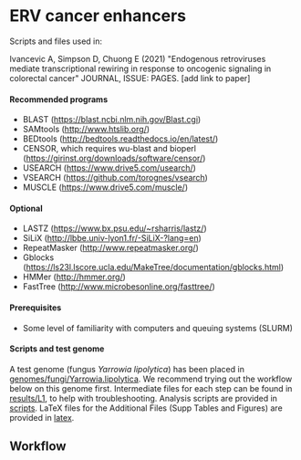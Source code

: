 # ERV cancer enhancers

Scripts and files used in:

Ivancevic A, Simpson D, Chuong E (2021) "Endogenous retroviruses mediate transcriptional rewiring in response to oncogenic signaling in colorectal cancer" JOURNAL, ISSUE: PAGES. [add link to paper]

#### Recommended programs
- BLAST (https://blast.ncbi.nlm.nih.gov/Blast.cgi)
- SAMtools (http://www.htslib.org/)
- BEDtools (http://bedtools.readthedocs.io/en/latest/)
- CENSOR, which requires wu-blast and bioperl (https://girinst.org/downloads/software/censor/)
- USEARCH (https://www.drive5.com/usearch/)
- VSEARCH (https://github.com/torognes/vsearch)
- MUSCLE (https://www.drive5.com/muscle/)

#### Optional
- LASTZ (https://www.bx.psu.edu/~rsharris/lastz/)
- SiLiX (http://lbbe.univ-lyon1.fr/-SiLiX-?lang=en)
- RepeatMasker (http://www.repeatmasker.org/)
- Gblocks (https://ls23l.lscore.ucla.edu/MakeTree/documentation/gblocks.html)
- HMMer (http://hmmer.org/)
- FastTree (http://www.microbesonline.org/fasttree/)

#### Prerequisites
- Some level of familiarity with computers and queuing systems (SLURM)

#### Scripts and test genome
A test genome (fungus *Yarrowia lipolytica*) has been placed in [genomes/fungi/Yarrowia.lipolytica](genomes/fungi/Yarrowia.lipolytica). We recommend trying out the workflow below on this genome first. Intermediate files for each step can be found in [results/L1](results/L1), to help with troubleshooting. Analysis scripts are provided in [scripts](scripts). LaTeX files for the Additional Files (Supp Tables and Figures) are provided in [latex](latex).

## Workflow
